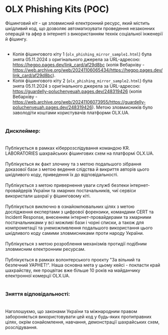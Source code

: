 # OLX Phishing Kits (POC)
Фішинговий кіт - це зловмисний електронний ресурс, який містить шкідливий код, що дозволяє автоматизувати проведення незаконних операцій та афер в інтернеті з використанням технік соціальної інженерії й фішингу. <br><br>
- Копія фішингового кіту 1 (``olx_phishing_mirror_sample1.html``) була знята 05.11.2024 з оригінального джерела за URL-адресою: https://hegpo.pages.dev/link_card/af29d8bc (копія Вебархіву - https://web.archive.org/web/20241106065434/https://hegpo.pages.dev/link_card/af29d8bc).
- Копія фішингового кіту 2 (``olx_phishing_mirror_sample2.html``) була знята 05.11.2024 з оригінального джерела за URL-адресою: https://guardelly-poluchenyeuah.pages.dev/248319426 (копія Вебархіву - https://web.archive.org/web/20241106073955/https://guardelly-poluchenyeuah.pages.dev/248319426).
Метою зловмисників було заволодіти коштами користувачів платформи OLX.UA.<br><br>
### Дисклеймер:<br><br>
Публікується в рамках кіберрозслідування командою KR. LABORATORIES шахрайських фішингових схем на платформі OLX.UA.<br><br>
Публікується як факт злочину та з метою подальшого зібрання доказової бази з метою ведення слідства й викриття авторів цього шкідливого коду, приведення їх до відповідальності.<br><br>
Публікується з метою привернення уваги служб безпеки інтернет-провайдерів України та хмарних постачальників, чиї сервіси використали шахраї у фішинговому кіті.<br><br>
Публікується виключно в ознайомлювальних цілях з метою дослідження експертами з цифрової форензики, командами CERT та Incident Response, внесенням інтернет-провайдерами та хмарними постачальниками у всі можливі бази і чорні списки, а також для компрометації та унеможливлення подальшого використання цього шкідливого коду самими зловмисниками проти народу України.<br><br>
Публікується з метою розроблення механізмів протидії подібним зловмисним електронним ресурсам.<br><br>
Публікується в рамках волонтерського проєкту "За вільний та безпечний УАРНЕТ!". Наша основна мета у цьому кейсі - покласти край шахрайству, яке процвітає вже більше 10 років на майданчику електронної комерції OLX.UA. <br><br>
### Зняття відповідальності:<br><br>
Наголошуємо, що законами України та міжнародним правом забороняється використовувати цей код у будь-яких протиправних цілях, окрім ознайомлення, навчання, демонстрації шахрайських схем, розслідування.<br><br>
